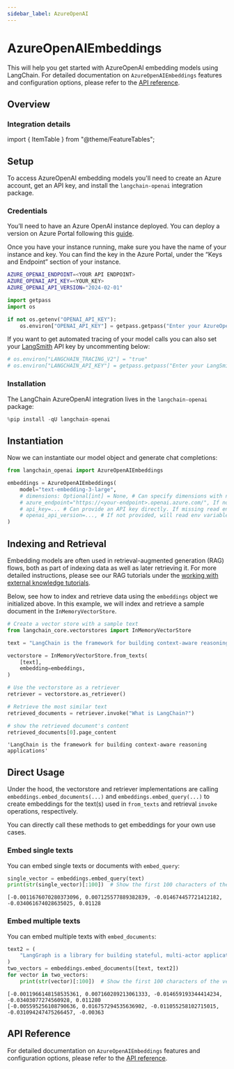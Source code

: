 ```yaml
---
sidebar_label: AzureOpenAI
---
```

# AzureOpenAIEmbeddings

This will help you get started with AzureOpenAI embedding models using LangChain. For detailed documentation on `AzureOpenAIEmbeddings` features and configuration options, please refer to the [API reference](https://python.langchain.com/api_reference/openai/embeddings/langchain_openai.embeddings.azure.AzureOpenAIEmbeddings.html).

## Overview
### Integration details

import { ItemTable } from "@theme/FeatureTables";

<ItemTable category="text_embedding" item="AzureOpenAI" />

## Setup

To access AzureOpenAI embedding models you'll need to create an Azure account, get an API key, and install the `langchain-openai` integration package.

### Credentials

You’ll need to have an Azure OpenAI instance deployed. You can deploy a version on Azure Portal following this [guide](https://learn.microsoft.com/en-us/azure/ai-services/openai/how-to/create-resource?pivots=web-portal).

Once you have your instance running, make sure you have the name of your instance and key. You can find the key in the Azure Portal, under the “Keys and Endpoint” section of your instance.

```bash
AZURE_OPENAI_ENDPOINT=<YOUR API ENDPOINT>
AZURE_OPENAI_API_KEY=<YOUR_KEY>
AZURE_OPENAI_API_VERSION="2024-02-01"
```


```python
import getpass
import os

if not os.getenv("OPENAI_API_KEY"):
    os.environ["OPENAI_API_KEY"] = getpass.getpass("Enter your AzureOpenAI API key: ")
```

If you want to get automated tracing of your model calls you can also set your [LangSmith](https://docs.smith.langchain.com/) API key by uncommenting below:


```python
# os.environ["LANGCHAIN_TRACING_V2"] = "true"
# os.environ["LANGCHAIN_API_KEY"] = getpass.getpass("Enter your LangSmith API key: ")
```

### Installation

The LangChain AzureOpenAI integration lives in the `langchain-openai` package:


```python
%pip install -qU langchain-openai
```

## Instantiation

Now we can instantiate our model object and generate chat completions:


```python
from langchain_openai import AzureOpenAIEmbeddings

embeddings = AzureOpenAIEmbeddings(
    model="text-embedding-3-large",
    # dimensions: Optional[int] = None, # Can specify dimensions with new text-embedding-3 models
    # azure_endpoint="https://<your-endpoint>.openai.azure.com/", If not provided, will read env variable AZURE_OPENAI_ENDPOINT
    # api_key=... # Can provide an API key directly. If missing read env variable AZURE_OPENAI_API_KEY
    # openai_api_version=..., # If not provided, will read env variable AZURE_OPENAI_API_VERSION
)
```

## Indexing and Retrieval

Embedding models are often used in retrieval-augmented generation (RAG) flows, both as part of indexing data as well as later retrieving it. For more detailed instructions, please see our RAG tutorials under the [working with external knowledge tutorials](/docs/tutorials/#working-with-external-knowledge).

Below, see how to index and retrieve data using the `embeddings` object we initialized above. In this example, we will index and retrieve a sample document in the `InMemoryVectorStore`.


```python
# Create a vector store with a sample text
from langchain_core.vectorstores import InMemoryVectorStore

text = "LangChain is the framework for building context-aware reasoning applications"

vectorstore = InMemoryVectorStore.from_texts(
    [text],
    embedding=embeddings,
)

# Use the vectorstore as a retriever
retriever = vectorstore.as_retriever()

# Retrieve the most similar text
retrieved_documents = retriever.invoke("What is LangChain?")

# show the retrieved document's content
retrieved_documents[0].page_content
```




    'LangChain is the framework for building context-aware reasoning applications'



## Direct Usage

Under the hood, the vectorstore and retriever implementations are calling `embeddings.embed_documents(...)` and `embeddings.embed_query(...)` to create embeddings for the text(s) used in `from_texts` and retrieval `invoke` operations, respectively.

You can directly call these methods to get embeddings for your own use cases.

### Embed single texts

You can embed single texts or documents with `embed_query`:


```python
single_vector = embeddings.embed_query(text)
print(str(single_vector)[:100])  # Show the first 100 characters of the vector
```

    [-0.0011676070280373096, 0.007125577889382839, -0.014674457721412182, -0.034061674028635025, 0.01128
    

### Embed multiple texts

You can embed multiple texts with `embed_documents`:


```python
text2 = (
    "LangGraph is a library for building stateful, multi-actor applications with LLMs"
)
two_vectors = embeddings.embed_documents([text, text2])
for vector in two_vectors:
    print(str(vector)[:100])  # Show the first 100 characters of the vector
```

    [-0.0011966148158535361, 0.007160289213061333, -0.014659193344414234, -0.03403077274560928, 0.011280
    [-0.005595256108790636, 0.016757294535636902, -0.011055258102715015, -0.031094247475266457, -0.00363
    

## API Reference

For detailed documentation on `AzureOpenAIEmbeddings` features and configuration options, please refer to the [API reference](https://python.langchain.com/api_reference/openai/embeddings/langchain_openai.embeddings.azure.AzureOpenAIEmbeddings.html).

